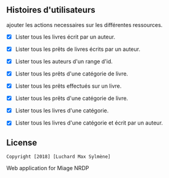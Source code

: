 
## Histoires d'utilisateurs

ajouter les actions necessaires sur les différentes ressources.

* [X] Lister tous les livres écrit par un auteur.
* [X] Lister tous les prêts de livres écrits par un auteur.
* [X] Lister tous les auteurs d'un range d'id.
* [X] Lister tous les prêts d'une catégorie de livre.
* [X] Lister tous les prêts effectués sur un livre.
* [X] Lister tous les prêts d'une catégorie de livre.
* [X] Lister tous les livres d'une catégorie.
* [X] Lister tous les livres d'une catégorie et écrit par un auteur.

 




## License

    Copyright [2018] [Luchard Max Sylmène]

    


Web application for Miage NRDP
